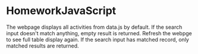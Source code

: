 # HomeworkJavaScript

The webpage displays all activities from data.js by default. 
If the search input doesn't match anything, empty result is returned. Refresh the webpge to see full table display again.
If the search input has matched record, only matched results are returned.
